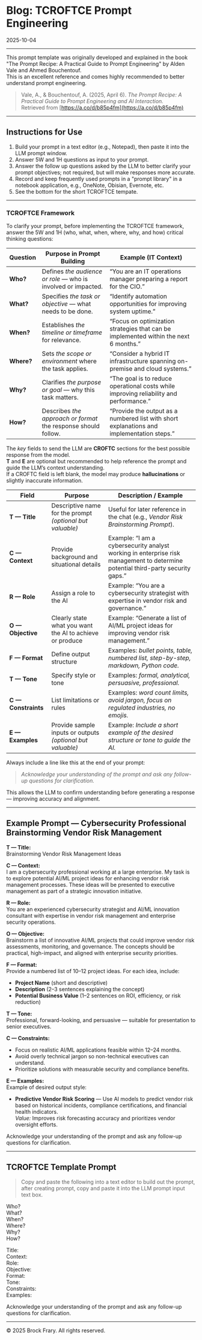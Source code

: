 # Blog:  TCROFTCE Prompt Engineering
2025-10-04

---

This prompt template was originally developed and explained in the book "The Prompt Recipe:  A Practical Guide to Prompt Engineering" by Alden Vale and Ahmed Bouchentouf.  
This is an excellent reference and comes highly recommended to better understand prompt engineering.

> Vale, A., & Bouchentouf, A. (2025, April 6). *The Prompt Recipe: A Practical Guide to Prompt Engineering and AI Interaction.*  
> Retrieved from [https://a.co/d/b85p4fm](https://a.co/d/b85p4fm)

---

## Instructions for Use  
1. Build your prompt in a text editor (e.g., Notepad), then paste it into the LLM prompt window.
2. Answer 5W and 1H questions as input to your prompt.
3. Answer the follow up questions asked by the LLM to better clarify your prompt objectives; not required, but will make responses more accurate.
4. Record and keep frequently used prompts in a "prompt library" in a notebook application, e.g., OneNote, Obisian, Evernote, etc.
5. See the bottom for the short TCROFTCE tempate.

---

### **TCROFTCE Framework**

To clarify your prompt, before implementing the TCROFTCE framework, answer the 5W and 1H (who, what, when, where, why, and how) critical thinking questions:

| **Question** | **Purpose in Prompt Building** | **Example (IT Context)** |
|---------------|--------------------------------|--------------------------|
| **Who?** | Defines *the audience or role* — who is involved or impacted. | “You are an IT operations manager preparing a report for the CIO.” |
| **What?** | Specifies *the task or objective* — what needs to be done. | “Identify automation opportunities for improving system uptime.” |
| **When?** | Establishes *the timeline or timeframe* for relevance. | “Focus on optimization strategies that can be implemented within the next 6 months.” |
| **Where?** | Sets *the scope or environment* where the task applies. | “Consider a hybrid IT infrastructure spanning on-premise and cloud systems.” |
| **Why?** | Clarifies *the purpose or goal* — why this task matters. | “The goal is to reduce operational costs while improving reliability and performance.” |
| **How?** | Describes *the approach or format* the response should follow. | “Provide the output as a numbered list with short explanations and implementation steps.” |

The *key* fields to send the LLM are **CROFTC** sections for the best possible response from the model.  
**T** and **E** are optional but recommended to help reference the prompt and guide the LLM’s context understanding.  
If a CROFTC field is left blank, the model may produce **hallucinations** or slightly inaccurate information. 

| **Field** | **Purpose** | **Description / Example** |
|------------|--------------|----------------------------|
| **T — Title** | Descriptive name for the prompt *(optional but valuable)* | Useful for later reference in the chat (e.g., *Vendor Risk Brainstorming Prompt*). |
| **C — Context** | Provide background and situational details | Example: “I am a cybersecurity analyst working in enterprise risk management to determine potential third-party security gaps.” |
| **R — Role** | Assign a role to the AI | Example: “You are a cybersecurity strategist with expertise in vendor risk and governance.” |
| **O — Objective** | Clearly state what you want the AI to achieve or produce | Example: “Generate a list of AI/ML project ideas for improving vendor risk management.” |
| **F — Format** | Define output structure | Examples: *bullet points, table, numbered list, step-by-step, markdown, Python code.* |
| **T — Tone** | Specify style or tone | Examples: *formal, analytical, persuasive, professional.* |
| **C — Constraints** | List limitations or rules | Examples: *word count limits, avoid jargon, focus on regulated industries, no emojis.* |
| **E — Examples** | Provide sample inputs or outputs *(optional but valuable)* | Example: *Include a short example of the desired structure or tone to guide the AI.* |

Always include a line like this at the end of your prompt:  
> *Acknowledge your understanding of the prompt and ask any follow-up questions for clarification.*

This allows the LLM to confirm understanding before generating a response — improving accuracy and alignment.

---

## Example Prompt — Cybersecurity Professional Brainstorming Vendor Risk Management

**T — Title:**  
Brainstorming Vendor Risk Management Ideas  

**C — Context:**  
I am a cybersecurity professional working at a large enterprise. My task is to explore potential AI/ML project ideas for enhancing vendor risk management processes. These ideas will be presented to executive management as part of a strategic innovation initiative.  

**R — Role:**  
You are an experienced cybersecurity strategist and AI/ML innovation consultant with expertise in vendor risk management and enterprise security operations.  

**O — Objective:**  
Brainstorm a list of innovative AI/ML projects that could improve vendor risk assessments, monitoring, and governance. The concepts should be practical, high-impact, and aligned with enterprise security priorities.  

**F — Format:**  
Provide a numbered list of 10–12 project ideas. For each idea, include:  
- **Project Name** (short and descriptive)  
- **Description** (2–3 sentences explaining the concept)  
- **Potential Business Value** (1–2 sentences on ROI, efficiency, or risk reduction)  

**T — Tone:**  
Professional, forward-looking, and persuasive — suitable for presentation to senior executives.  

**C — Constraints:**  
- Focus on realistic AI/ML applications feasible within 12–24 months.  
- Avoid overly technical jargon so non-technical executives can understand.  
- Prioritize solutions with measurable security and compliance benefits.  

**E — Examples:**  
Example of desired output style:  
- **Predictive Vendor Risk Scoring** — Use AI models to predict vendor risk based on historical incidents, compliance certifications, and financial health indicators.  
  *Value:* Improves risk forecasting accuracy and prioritizes vendor oversight efforts.  

Acknowledge your understanding of the prompt and ask any follow-up questions for clarification.

---

## TCROFTCE Template Prompt

> Copy and paste the following into a text editor to build out the prompt, after creating prompt, copy and paste it into the LLM prompt input text box.

Who? <br>
What? <br>
When? <br>
Where? <br>
Why? <br>
How? <br>

Title: <br>
Context: <br> 
Role: <br> 
Objective: <br> 
Format: <br> 
Tone: <br> 
Constraints: <br>
Examples:  <br> 

Acknowledge your understanding of the prompt and ask any follow-up questions for clarification.

---

© 2025 Brock Frary. All rights reserved.

